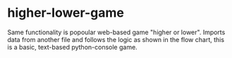 # higher-lower-game

Same functionality is popoular web-based game "higher or lower". 
Imports data from another file and follows the logic as shown in the flow chart, this is a basic, text-based python-console game.
